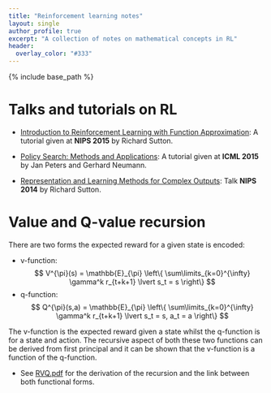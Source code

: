 ```yaml
---
title: "Reinforcement learning notes"
layout: single
author_profile: true
excerpt: "A collection of notes on mathematical concepts in RL"
header:
  overlay_color: "#333"
---
```


{% include base_path %}

<!-- KaTeX -->
<script src="https://cdn.mathjax.org/mathjax/latest/MathJax.js?config=TeX-AMS-MML_HTMLorMML" type="text/javascript"></script>

# Talks and tutorials on RL

* [Introduction to Reinforcement Learning with Function Approximation](http://media.nips.cc/Conferences/2015/tutorialslides/SuttonIntroRL-nips-2015-tutorial.pdf):
A tutorial given at **NIPS 2015** by Richard Sutton.

* [Policy Search: Methods and Applications](http://icml.cc/2015/tutorials/PolicySearch.pdf): A tutorial given at **ICML 2015** by Jan Peters and
  Gerhard Neumann.

* [Representation and Learning Methods for Complex Outputs](https://www.youtube.com/watch?v=8UKUC5Qx_uc): Talk **NIPS 2014** by Richard Sutton.




# Value and Q-value recursion

There are two forms the expected reward for a given state is encoded:

* v-function: $$  V^{\pi}(s) = \mathbb{E}_{\pi} \left\{ \sum\limits_{k=0}^{\infty} \gamma^k r_{t+k+1} \lvert  s_t = s \right\}  $$
* q-function: $$  Q^{\pi}(s,a) = \mathbb{E}_{\pi} \left\{ \sum\limits_{k=0}^{\infty} \gamma^k r_{t+k+1} \lvert  s_t = s, a_t = a \right\} $$

The v-function is the expected reward given a state whilst the q-function is for a state and action.
The recursive aspect of both these two functions can be derived from first principal and it can be shown that
the v-function is a function of the q-function.

* See [RVQ.pdf](/ml/docs/RQV.pdf) for the derivation of the recursion and the link between both functional forms.
